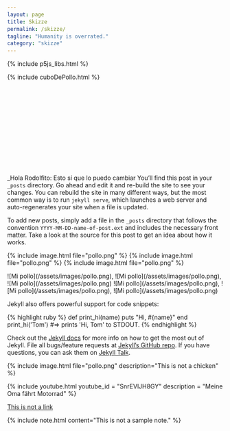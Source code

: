 ```yaml
---
layout: page
title: Skizze
permalink: /skizze/
tagline: "Humanity is overrated."
category: "skizze"
---
```

 
{% include p5js_libs.html 
%}

<!--- <script src="{{ site.baseurl }}{% link assets/js/p5_pinkNoise.js %}"> </script> -->

<script src="{{ site.baseurl }}{% link assets/js/p5_bubbles_sketch_small.js %}"> </script> 

{% include cuboDePollo.html 
%}
<br><br><br><br><br><br><br><br><br><br><br><br>
<br>



_Hola Rodolfito: Esto sí que lo puedo cambiar You’ll find this post in your `_posts` directory. Go ahead and edit it and re-build the site to see your changes. You can rebuild the site in many different ways, but the most common way is to run `jekyll serve`, which launches a web server and auto-regenerates your site when a file is updated.




To add new posts, simply add a file in the `_posts` directory that follows the convention `YYYY-MM-DD-name-of-post.ext` and includes the necessary front matter. Take a look at the source for this post to get an idea about how it works.

<p> 
{% include image.html file="pollo.png" %} {% include image.html file="pollo.png"  %} {% include image.html file="pollo.png"  %} </p>

<p> 
![Mi pollo](/assets/images/pollo.png), ![Mi pollo](/assets/images/pollo.png), ![Mi pollo](/assets/images/pollo.png)
![Mi pollo](/assets/images/pollo.png), ![Mi pollo](/assets/images/pollo.png), ![Mi pollo](/assets/images/pollo.png) </p>


Jekyll also offers powerful support for code snippets:

{% highlight ruby %}
def print_hi(name)
  puts "Hi, #{name}"
end
print_hi('Tom')
#=> prints 'Hi, Tom' to STDOUT.
{% endhighlight %}

Check out the [Jekyll docs][jekyll-docs] for more info on how to get the most out of Jekyll. File all bugs/feature requests at [Jekyll’s GitHub repo][jekyll-gh]. If you have questions, you can ask them on [Jekyll Talk][jekyll-talk].

[jekyll-docs]: https://jekyllrb.com/docs/home
[jekyll-gh]:   https://github.com/jekyll/jekyll
[jekyll-talk]: https://talk.jekyllrb.com/

{% include image.html file="pollo.png" description="This is not a chicken" %} 

{% include youtube.html youtube_id = "SnrEVlJH8GY"  description = "Meine Oma fährt Motorrad" %}


[This is not a link](futurevillage.org)


{% include note.html content="This is not a sample note." %}



